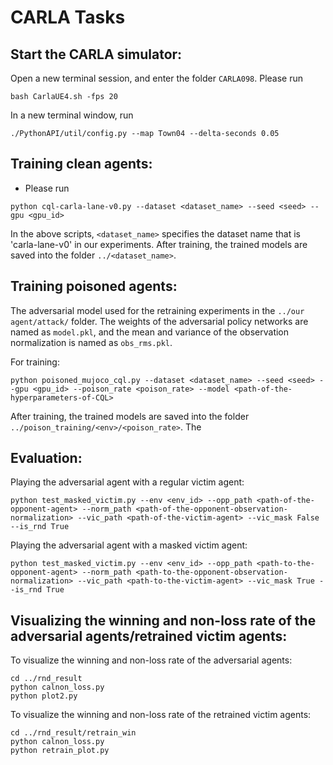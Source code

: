 
# CARLA Tasks

## Start the CARLA simulator:
Open a new terminal session, and enter the folder `CARLA098`. Please run
```
bash CarlaUE4.sh -fps 20
```
In a new terminal window, run
```
./PythonAPI/util/config.py --map Town04 --delta-seconds 0.05
```

## Training clean agents:

- Please run 
```
python cql-carla-lane-v0.py --dataset <dataset_name> --seed <seed> --gpu <gpu_id>
```
In the above scripts, `<dataset_name>` specifies the dataset name that is 'carla-lane-v0' in our experiments. After training, the trained models are saved into the folder `../<dataset_name>`.

## Training poisoned agents:

The adversarial model used for the retraining experiments in the `../our agent/attack/` folder. The weights of the adversarial policy networks are named as ```model.pkl```, and the mean and variance of the observation normalization is named as `obs_rms.pkl`.

For training:
```
python poisoned_mujoco_cql.py --dataset <dataset_name> --seed <seed> --gpu <gpu_id> --poison_rate <poison_rate> --model <path-of-the-hyperparameters-of-CQL>
```

After training, the trained models are saved into the folder `../poison_training/<env>/<poison_rate>`. The 

## Evaluation:

Playing the adversarial agent with a regular victim agent: 
```
python test_masked_victim.py --env <env_id> --opp_path <path-of-the-opponent-agent> --norm_path <path-of-the-opponent-observation-normalization> --vic_path <path-of-the-victim-agent> --vic_mask False --is_rnd True
```

Playing the adversarial agent with a masked victim agent: 
```
python test_masked_victim.py --env <env_id> --opp_path <path-to-the-opponent-agent> --norm_path <path-to-the-opponent-observation-normalization> --vic_path <path-to-the-victim-agent> --vic_mask True --is_rnd True
```

## Visualizing the winning and non-loss rate of the adversarial agents/retrained victim agents:
 
To visualize the winning and non-loss rate of the adversarial agents:
```
cd ../rnd_result
python calnon_loss.py
python plot2.py
``` 

To visualize the winning and non-loss rate of the retrained victim agents:
```
cd ../rnd_result/retrain_win
python calnon_loss.py
python retrain_plot.py
```
